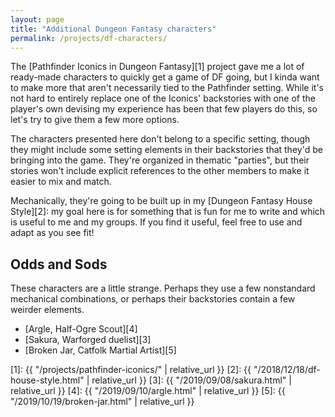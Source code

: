 ```yaml
---
layout: page
title: "Additional Dungeon Fantasy characters"
permalink: /projects/df-characters/
---
```


The [Pathfinder Iconics in Dungeon Fantasy][1] project gave me a lot of
ready-made characters to quickly get a game of DF going, but I kinda want to
make more that aren't necessarily tied to the Pathfinder setting. While it's not
hard to entirely replace one of the Iconics' backstories with one of the
player's own devising my experience has been that few players do this, so let's
try to give them a few more options.

The characters presented here don't belong to a specific setting, though they
might include some setting elements in their backstories that they'd be bringing
into the game. They're organized in thematic "parties", but their stories won't
include explicit references to the other members to make it easier to mix and
match.

Mechanically, they're going to be built up in my [Dungeon Fantasy House
Style][2]: my goal here is for something that is fun for me to write and which
is useful to me and my groups. If you find it useful, feel free to use and adapt
as you see fit!

## Odds and Sods

These characters are a little strange. Perhaps they use a few nonstandard
mechanical combinations, or perhaps their backstories contain a few weirder
elements.

- [Argle, Half-Ogre Scout][4]
- [Sakura, Warforged duelist][3]
- [Broken Jar, Catfolk Martial Artist][5]




[1]: {{ "/projects/pathfinder-iconics/" | relative_url }}
[2]: {{ "/2018/12/18/df-house-style.html" | relative_url }}
[3]: {{ "/2019/09/08/sakura.html" | relative_url }}
[4]: {{ "/2019/09/10/argle.html" | relative_url }}
[5]: {{ "/2019/10/19/broken-jar.html" | relative_url }}
